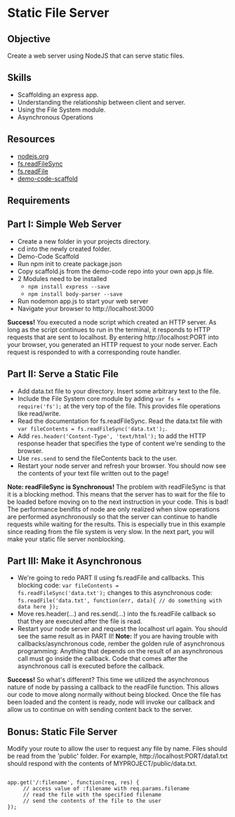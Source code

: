 Static File Server
============

Objective
--------
Create a web server using NodeJS that can serve static files.

Skills
-------
- Scaffolding an express app.
- Understanding the relationship between client and server.
- Using the File System module.
- Asynchronous Operations

Resources
--------
- <a href="http://nodejs.org/">nodejs.org</a>
- <a href="http://nodejs.org/api/fs.html#fs_fs_readfilesync_filename_options">fs.readFileSync</a>
- <a href="http://nodejs.org/api/fs.html#fs_fs_readfile_filename_options_callback">fs.readFile</a>
- <a href="https://github.com/RefactorU/Jan2016-DemoCode/tree/master/week6/scaffold">demo-code-scaffold</a>

Requirements
----------

Part I: Simple Web Server
----------------
- Create a new folder in your projects directory.
- cd into the newly created folder.
- Demo-Code Scaffold
- Run npm init to create package.json
- Copy scaffold.js from the demo-code repo into your own app.js file.
- 2 Modules need to be installed 
    - <code>npm install express --save</code>
    - <code>npm install body-parser --save</code>
- Run nodemon app.js to start your web server
- Navigate your browser to http://localhost:3000

<strong>Success!</strong> You executed a node script which created an HTTP server. As long as the script continues to run in the terminal, it responds to HTTP requests that are sent to localhost. By entering http://localhost:PORT into your browser, you generated an HTTP request to your node server. Each request is responded to with a corresponding route handler.

Part II: Serve a Static File
-----------

- Add data.txt file to your directory. Insert some arbitrary text to the file.
- Include the File System core module by adding <code>var fs = require('fs');</code> at the very top of the file. This provides file operations like read/write.
- Read the documentation for fs.readFileSync. Read the data.txt file with <code>var fileContents = fs.readFileSync('data.txt');</code>.
- Add <code>res.header('Content-Type', 'text/html');</code> to add the HTTP response header that specifies the type of content we're sending to the browser.
- Use <code>res.send</code> to send the fileContents back to the user.
- Restart your node server and refresh your browser. You should now see the contents of your text file written out to the page!

<strong>Note: readFileSync is Synchronous!</strong> The problem with readFileSync is that it is a blocking method. This means that the server has to wait for the file to be loaded before moving on to the next instruction in your code. This is bad! The performance benifits of node are only realized when slow operations are performed asynchronously so that the server can continue to handle requests while waiting for the results. This is especially true in this example since reading from the file system is very slow. In the next part, you will make your static file server nonblocking.

Part III: Make it Asynchronous
---------------
- We're going to redo PART II using fs.readFile and callbacks. This blocking code: <code>var fileContents = fs.readFileSync('data.txt');</code> changes to this asynchronous code: <code>fs.readFile('data.txt', function(err, data){ // do something with data here });</code>
- Move res.header(...) and res.send(...) into the fs.readFile callback so that they are executed after the file is read.
- Restart your node server and request the localhost url again. You should see the same result as in PART II!  <strong>Note:</strong> If you are having trouble with callbacks/asynchronous code, rember the golden rule of asynchronous programming: Anything that depends on the result of an asynchronous call must go inside the callback. Code that comes after the asynchronous call is executed before the callback.

<strong>Success!</strong> So what's different? This time we utilized the asynchronous nature of node by passing a callback to the readFile function. This allows our code to move along normally without being blocked. Once the file has been loaded and the content is ready, node will invoke our callback and allow us to continue on with sending content back to the server.

Bonus: Static File Server
-------------
Modify your route to allow the user to request any file by name. Files should be read from the 'public' folder. For example, http://localhost:PORT/data1.txt should respond with the contents of MYPROJECT/public/data.txt.
<pre><code>
app.get('/:filename', function(req, res) {
    &emsp;// access value of :filename with req.params.filename
    &emsp;// read the file with the specified filename
    &emsp;// send the contents of the file to the user
});
</code></pre>